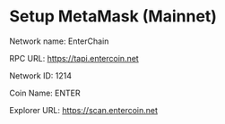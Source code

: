 # Setup MetaMask (Mainnet)

Network name: EnterChain

RPC URL: https://tapi.entercoin.net

Network ID: 1214

Coin Name: ENTER

Explorer URL: https://scan.entercoin.net
